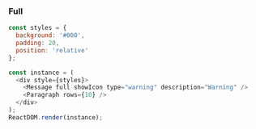 ### Full

<!--start-code-->

```js
const styles = {
  background: '#000',
  padding: 20,
  position: 'relative'
};

const instance = (
  <div style={styles}>
    <Message full showIcon type="warning" description="Warning" />
    <Paragraph rows={10} />
  </div>
);
ReactDOM.render(instance);
```

<!--end-code-->

